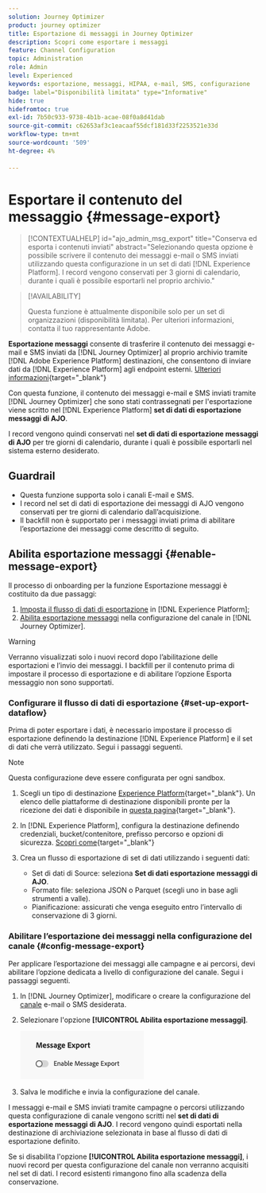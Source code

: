 ```yaml
---
solution: Journey Optimizer
product: journey optimizer
title: Esportazione di messaggi in Journey Optimizer
description: Scopri come esportare i messaggi
feature: Channel Configuration
topic: Administration
role: Admin
level: Experienced
keywords: esportazione, messaggi, HIPAA, e-mail, SMS, configurazione
badge: label="Disponibilità limitata" type="Informative"
hide: true
hidefromtoc: true
exl-id: 7b50c933-9738-4b1b-acae-08f0a8d41dab
source-git-commit: c62653af3c1eacaaf55dcf181d33f2253521e33d
workflow-type: tm+mt
source-wordcount: '509'
ht-degree: 4%

---
```


# Esportare il contenuto del messaggio {#message-export}

>[!CONTEXTUALHELP]
>id="ajo_admin_msg_export"
>title="Conserva ed esporta i contenuti inviati"
>abstract="Selezionando questa opzione è possibile scrivere il contenuto dei messaggi e-mail o SMS inviati utilizzando questa configurazione in un set di dati [!DNL Experience Platform]. I record vengono conservati per 3 giorni di calendario, durante i quali è possibile esportarli nel proprio archivio."

>[!AVAILABILITY]
>
>Questa funzione è attualmente disponibile solo per un set di organizzazioni (disponibilità limitata). Per ulteriori informazioni, contatta il tuo rappresentante Adobe.

**Esportazione messaggi** consente di trasferire il contenuto dei messaggi e-mail e SMS inviati da [!DNL Journey Optimizer] al proprio archivio tramite [!DNL Adobe Experience Platform] destinazioni, che consentono di inviare dati da [!DNL Experience Platform] agli endpoint esterni. [Ulteriori informazioni](https://experienceleague.adobe.com/it/docs/experience-platform/destinations/home){target="_blank"}

Con questa funzione, il contenuto dei messaggi e-mail e SMS inviati tramite [!DNL Journey Optimizer] che sono stati contrassegnati per l&#39;esportazione viene scritto nel [!DNL Experience Platform] **set di dati di esportazione messaggi di AJO**.

I record vengono quindi conservati nel **set di dati di esportazione messaggi di AJO** per tre giorni di calendario, durante i quali è possibile esportarli nel sistema esterno desiderato.
<!--
## Terminology

* **[!DNL Experience Platform] destinations** - Framework to deliver data out of Experience Platform into external endpoints. [Learn more](https://experienceleague.adobe.com/en/docs/experience-platform/destinations/home){target="_blank"}
* **AJO Message Export Dataset** - An [!DNL Experience Platform] dataset which stores the message content of email and SMS messages sent via [!DNL Journey Optimizer] which have been marked for export.
* **Retention**: Records in the AJO Message Export Dataset are retained for 3 calendar days from ingestion.-->

## Guardrail

* Questa funzione supporta solo i canali E-mail e SMS.
* I record nel set di dati di esportazione dei messaggi di AJO vengono conservati per tre giorni di calendario dall’acquisizione.
* Il backfill non è supportato per i messaggi inviati prima di abilitare l’esportazione dei messaggi come descritto di seguito.

## Abilita esportazione messaggi {#enable-message-export}

Il processo di onboarding per la funzione Esportazione messaggi è costituito da due passaggi:

1. [Imposta il flusso di dati di esportazione](#set-up-export-dataflow) in [!DNL Experience Platform];
1. [Abilita esportazione messaggi](#config-message-export) nella configurazione del canale in [!DNL Journey Optimizer].

>[!WARNING]
>
>Verranno visualizzati solo i nuovi record dopo l’abilitazione delle esportazioni e l’invio dei messaggi. I backfill per il contenuto prima di impostare il processo di esportazione e di abilitare l’opzione Esporta messaggio non sono supportati.

### Configurare il flusso di dati di esportazione {#set-up-export-dataflow}

Prima di poter esportare i dati, è necessario impostare il processo di esportazione definendo la destinazione [!DNL Experience Platform] e il set di dati che verrà utilizzato. Segui i passaggi seguenti.

>[!NOTE]
>
>Questa configurazione deve essere configurata per ogni sandbox.

1. Scegli un tipo di destinazione [Experience Platform](https://experienceleague.adobe.com/en/docs/experience-platform/destinations/destination-types){target="_blank"}. Un elenco delle piattaforme di destinazione disponibili pronte per la ricezione dei dati è disponibile in [questa pagina](https://experienceleague.adobe.com/en/docs/experience-platform/destinations/catalog/overview){target="_blank"}.

1. In [!DNL Experience Platform], configura la destinazione definendo credenziali, bucket/contenitore, prefisso percorso e opzioni di sicurezza. [Scopri come](https://experienceleague.adobe.com/en/docs/experience-platform/destinations/ui/activate/export-datasets){target="_blank"}

1. Crea un flusso di esportazione di set di dati utilizzando i seguenti dati:

   * Set di dati di Source: seleziona **Set di dati esportazione messaggi di AJO**.
   * Formato file: seleziona JSON o Parquet (scegli uno in base agli strumenti a valle).
   * Pianificazione: assicurati che venga eseguito entro l’intervallo di conservazione di 3 giorni.

### Abilitare l’esportazione dei messaggi nella configurazione del canale {#config-message-export}

Per applicare l’esportazione dei messaggi alle campagne e ai percorsi, devi abilitare l’opzione dedicata a livello di configurazione del canale. Segui i passaggi seguenti.

1. In [!DNL Journey Optimizer], modificare o creare la configurazione del [canale](channel-surfaces.md#create-channel-surface) e-mail o SMS desiderata.

1. Selezionare l&#39;opzione **[!UICONTROL Abilita esportazione messaggi]**.

   ![](assets/config-message-export.png)

1. Salva le modifiche e invia la configurazione del canale.

I messaggi e-mail e SMS inviati tramite campagne o percorsi utilizzando questa configurazione di canale vengono scritti nel **set di dati di esportazione messaggi di AJO**. I record vengono quindi esportati nella destinazione di archiviazione selezionata in base al flusso di dati di esportazione definito.

Se si disabilita l&#39;opzione **[!UICONTROL Abilita esportazione messaggi]**, i nuovi record per questa configurazione del canale non verranno acquisiti nel set di dati. I record esistenti rimangono fino alla scadenza della conservazione.
